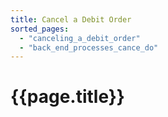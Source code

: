 ```yaml
---
title: Cancel a Debit Order
sorted_pages:
  - "canceling_a_debit_order"
  - "back_end_processes_cance_do"
---
```

# {{page.title}}
